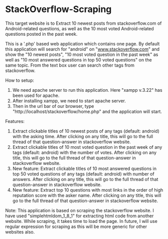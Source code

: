 # StackOverflow-Scraping
This target website is to Extract 10 newest posts from stackoverflow.com of Android-related questions, as well as the 10 most voted Android-related questions posted in the past week.

This is a '.php' based web application which contains one page. By default this application will search for "android" on "www.stackoverflow.com" and show the "10 newest posts", "10 most voted question in the past week" as well as "10 most answered questions in top 50 voted questions" on the same topic. From the text box user can search other tags from stackoverflow.

How to setup:
1. We need apache server to run this application. Here "xampp v.3.22" has been used for apache.
2. After installing xampp, we need to start apache server.
3. Then in the url bar of our browser, type "http://localhost/stackoverflow/home.php" and the application will start.

Features:
1. Extract clickable titles of 10 newest posts of any tags (default: android) with the asking time. After clicking on any title, this will go to the full thread of that question-answer in stackoverflow website.
2. Extract clickable titles of 10 most voted question in the past week of any tags (default: android) with the number of votes. After clicking on any title, this will go to the full thread of that question-answer in stackoverflow website.
3. New feature: Extract clickable titles of 10 most answered questions in top 50 voted questions of any tags (default: android) with number of answers. After clicking on any title, this will go to the full thread of that question-answer in stackoverflow website.
4. New feature: Extract top 10 questions with most links in the order of high reputation score with the asker name. After clicking on any title, this will go to the full thread of that question-answer in stackoverflow website.

Note:
This application is based on scraping the stackoverflow website. I have used "simplehtmldom_1_8_1" for extracting html code from another website. While scraping, it takes time to load the page. 
In future, I will use regular expression for scraping as this will be more generic for other websites also.

